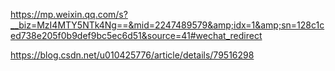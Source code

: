https://mp.weixin.qq.com/s?__biz=MzI4MTY5NTk4Ng==&mid=2247489579&amp;idx=1&amp;sn=128c1ced738e205f0b9def9bc5ec6d51&source=41#wechat_redirect

https://blog.csdn.net/u010425776/article/details/79516298


